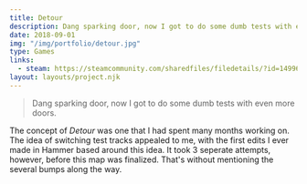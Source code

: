 ```yaml
---
title: Detour
description: Dang sparking door, now I got to do some dumb tests with even more doors.
date: 2018-09-01
img: "/img/portfolio/detour.jpg"
type: Games
links:
  - steam: https://steamcommunity.com/sharedfiles/filedetails/?id=1499605287
layout: layouts/project.njk
---
```


> Dang sparking door, now I got to do some dumb tests with even more doors.

The concept of _Detour_ was one that I had spent many months working on. The idea of switching test tracks appealed to me, with the first edits I ever made in Hammer based around this idea. It took 3 seperate attempts, however, before this map was finalized. That's without mentioning the several bumps along the way.

